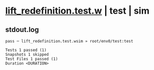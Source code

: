 # [lift_redefinition.test.w](../../../../../tests/valid/lift_redefinition.test.w) | test | sim

## stdout.log
```log
pass ─ lift_redefinition.test.wsim » root/env0/test:test

Tests 1 passed (1)
Snapshots 1 skipped
Test Files 1 passed (1)
Duration <DURATION>
```

